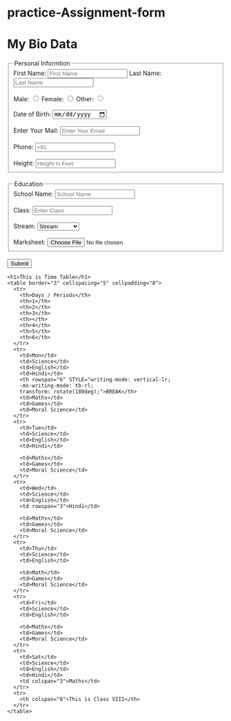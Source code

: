 # practice-Assignment-form

  
<!DOCTYPE html>
<html lang="en">
<head>
    <meta charset="UTF-8">
    <meta http-equiv="X-UA-Compatible" content="IE=edge">
    <meta name="viewport" content="width=device-width, initial-scale=1.0">
    <title>Document</title>
</head>
<body>
    <h1>My Bio Data</h1>
    <fieldset>
        <legend>Personal Informtion</legend>
    First Name:
    <input type="text" placeholder="First Name">
    Last Name:
    <input type="text" placeholder="Last Name">
    <br>
    <br>
    Male:
    <input type="radio" value="male">
    Female:
    <input type="radio" value="Female">
    Other:
    <input type="radio" value="other">
    <br>
    <br>
    Date of Birth:
    <input type="date">
    <br>
    <br>
    Enter Your Mail:
    <input type="email" placeholder="Enter Your Email">
    <br>
    <br>
    Phone:
    <input type="number" placeholder="+91">
    <br>
    <br>
    Height:
    <input type="number" placeholder="Height In Feet">
    </fieldset>
    <br>
    <fieldset>
        <legend>Education</legend>
        School Name:
        <input type="text" placeholder="School Name">
        <br>
        <br>
        Class:
        <input type="number" placeholder="Enter Class">
        <br>
        <br>
        Stream:
        <select name="" id="">
            <option value="stream">Stream</option>
            <option value="med">Medical</option>
            <option value="comm">Commerce</option>
            <option value="non med">Non Medical</option>
        </select>
        <br>
        <br>
        Marksheet:
        <input type="file" name="" id="">
    </fieldset>
    <br>
    <button>Submit</button>


    <h1>This is Time Table</h1>
    <table border="3" cellspacing="5" cellpadding="8">
      <tr>
        <th>Days / Periods</th>
        <th>1</th>
        <th>2</th>
        <th>3</th>
        <th></th>
        <th>4</th>
        <th>5</th>
        <th>6</th>
      </tr>
      <tr>
        <td>Mon</td>
        <td>Science</td>
        <td>English</td>
        <td>Hindi</td>
        <th rowspan="6" STYLE="writing-mode: vertical-lr;
        -ms-writing-mode: tb-rl;
        transform: rotate(180deg);">BREAK</th>
        <td>Maths</td>
        <td>Games</td>
        <td>Moral Science</td>
      </tr>
      <tr>
        <td>Tue</td>
        <td>Science</td>
        <td>English</td>
        <td>Hindi</td>

        <td>Maths</td>
        <td>Games</td>
        <td>Moral Science</td>
      </tr>
      <tr>
        <td>Wed</td>
        <td>Science</td>
        <td>English</td>
        <td rowspan="3">Hindi</td>

        <td>Maths</td>
        <td>Games</td>
        <td>Moral Science</td>
      </tr>
      <tr>
        <td>Thu</td>
        <td>Science</td>
        <td>English</td>

        <td>Math</td>
        <td>Games</td>
        <td>Moral Science</td>
      </tr>
      <tr>
        <td>Fri</td>
        <td>Science</td>
        <td>English</td>

        <td>Maths</td>
        <td>Games</td>
        <td>Moral Science</td>
      </tr>
      <tr>
        <td>Sat</td>
        <td>Science</td>
        <td>English</td>
        <td>Hindi</td>
        <td colspan="3">Maths</td>
      </tr>
      <tr>
        <th colspan="8">This is Class VIII</th>
      </tr>
    </table>
</body>
</html>
